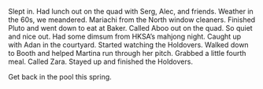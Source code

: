 Slept in. Had lunch out on the quad with Serg, Alec, and friends. Weather in the 60s, we meandered. Mariachi from the North window cleaners. Finished Pluto and went down to eat at Baker. Called Aboo out on the quad. So quiet and nice out. Had some dimsum from HKSA’s mahjong night. Caught up with Adan in the courtyard. Started watching the Holdovers. Walked down to Booth and helped Martina run through her pitch. Grabbed a little fourth meal. Called Zara. Stayed up and finished the Holdovers.

Get back in the pool this spring.
